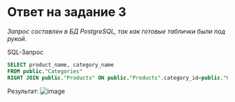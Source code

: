 # Ответ на задание 3
*Запрос составлен в БД PostgreSQL, так как готовые таблички были под рукой.*


SQL-Запрос
```SQL
SELECT product_name, category_name
FROM public."Categories"
RIGHT JOIN public."Products" ON public."Products".category_id=public."Categories".category_id
```

Результат:
![image](https://user-images.githubusercontent.com/67252356/215028331-d52706b6-66c7-4f3a-9c40-5e8acdc62483.png)
